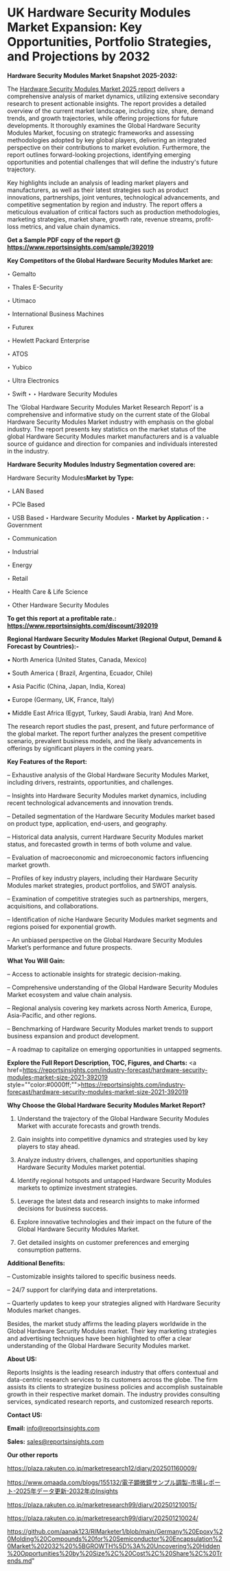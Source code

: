 # UK Hardware Security Modules Market Expansion: Key Opportunities, Portfolio Strategies, and Projections by 2032

<strong>Hardware Security Modules Market Snapshot 2025-2032:</strong>

The <a href=https://www.reportsinsights.com/sample/392019>Hardware Security Modules Market 2025 report</a> delivers a comprehensive analysis of market dynamics, utilizing extensive secondary research to present actionable insights. The report provides a detailed overview of the current market landscape, including size, share, demand trends, and growth trajectories, while offering projections for future developments. It thoroughly examines the Global Hardware Security Modules Market, focusing on strategic frameworks and assessing methodologies adopted by key global players, delivering an integrated perspective on their contributions to market evolution. Furthermore, the report outlines forward-looking projections, identifying emerging opportunities and potential challenges that will define the industry's future trajectory.

Key highlights include an analysis of leading market players and manufacturers, as well as their latest strategies such as product innovations, partnerships, joint ventures, technological advancements, and competitive segmentation by region and industry. The report offers a meticulous evaluation of critical factors such as production methodologies, marketing strategies, market share, growth rate, revenue streams, profit-loss metrics, and value chain dynamics.

<strong>Get a Sample PDF copy of the report @ <a href=https://www.reportsinsights.com/sample/392019 style=color:#0000ff;>https://www.reportsinsights.com/sample/392019</a></strong>

<strong>Key Competitors of the Global Hardware Security Modules Market are:</strong>

‣ Gemalto

‣ Thales E-Security

‣ Utimaco

‣ International Business Machines

‣ Futurex

‣ Hewlett Packard Enterprise

‣ ATOS

‣ Yubico

‣ Ultra Electronics

‣ Swift
‣ 
‣ Hardware Security Modules

The ‘Global Hardware Security Modules Market Research Report’ is a comprehensive and informative study on the current state of the Global Hardware Security Modules Market industry with emphasis on the global industry. The report presents key statistics on the market status of the global Hardware Security Modules market manufacturers and is a valuable source of guidance and direction for companies and individuals interested in the industry.

<strong>Hardware Security Modules Industry Segmentation covered are:</strong>

Hardware Security Modules<strong>Market by Type:</strong>

‣ LAN Based

‣ PCle Based

‣ USB Based
‣ Hardware Security Modules 
‣ 
<strong>Market by Application :</strong>
‣ Government

‣ Communication

‣ Industrial

‣ Energy

‣ Retail

‣ Health Care & Life Science

‣ Other
Hardware Security Modules

<strong>To get this report at a profitable rate.: <a href=https://www.reportsinsights.com/discount/392019 style=color:#0000ff;>https://www.reportsinsights.com/discount/392019</a></strong>

<strong>Regional Hardware Security Modules Market (Regional Output, Demand &amp; Forecast by Countries):-</strong>

• North America (United States, Canada, Mexico)

• South America ( Brazil, Argentina, Ecuador, Chile)

• Asia Pacific (China, Japan, India, Korea)

• Europe (Germany, UK, France, Italy)

• Middle East Africa (Egypt, Turkey, Saudi Arabia, Iran) And More.

The research report studies the past, present, and future performance of the global market. The report further analyzes the present competitive scenario, prevalent business models, and the likely advancements in offerings by significant players in the coming years.

<strong>Key Features of the Report:</strong>

– Exhaustive analysis of the Global Hardware Security Modules Market, including drivers, restraints, opportunities, and challenges.

– Insights into Hardware Security Modules market dynamics, including recent technological advancements and innovation trends.

– Detailed segmentation of the Hardware Security Modules market based on product type, application, end-users, and geography.

– Historical data analysis, current Hardware Security Modules market status, and forecasted growth in terms of both volume and value.

– Evaluation of macroeconomic and microeconomic factors influencing market growth.

– Profiles of key industry players, including their Hardware Security Modules market strategies, product portfolios, and SWOT analysis.

– Examination of competitive strategies such as partnerships, mergers, acquisitions, and collaborations.

– Identification of niche Hardware Security Modules market segments and regions poised for exponential growth.

– An unbiased perspective on the Global Hardware Security Modules Market’s performance and future prospects.

<strong>What You Will Gain:</strong>

– Access to actionable insights for strategic decision-making.

– Comprehensive understanding of the Global Hardware Security Modules Market ecosystem and value chain analysis.

– Regional analysis covering key markets across North America, Europe, Asia-Pacific, and other regions.

– Benchmarking of Hardware Security Modules market trends to support business expansion and product development.

– A roadmap to capitalize on emerging opportunities in untapped segments.

<strong>Explore the Full Report Description, TOC, Figures, and Charts:</strong>
<a href=https://reportsinsights.com/industry-forecast/hardware-security-modules-market-size-2021-392019 style=""color:#0000ff;"">https://reportsinsights.com/industry-forecast/hardware-security-modules-market-size-2021-392019</a>

<strong>Why Choose the Global Hardware Security Modules Market Report?</strong>

1. Understand the trajectory of the Global Hardware Security Modules Market with accurate forecasts and growth trends.

2. Gain insights into competitive dynamics and strategies used by key players to stay ahead.

3. Analyze industry drivers, challenges, and opportunities shaping Hardware Security Modules market potential.

4. Identify regional hotspots and untapped Hardware Security Modules markets to optimize investment strategies.

5. Leverage the latest data and research insights to make informed decisions for business success.

6. Explore innovative technologies and their impact on the future of the Global Hardware Security Modules Market.

7. Get detailed insights on customer preferences and emerging consumption patterns.

<strong>Additional Benefits:</strong>

– Customizable insights tailored to specific business needs.

– 24/7 support for clarifying data and interpretations.

– Quarterly updates to keep your strategies aligned with Hardware Security Modules market changes.

Besides, the market study affirms the leading players worldwide in the Global Hardware Security Modules market. Their key marketing strategies and advertising techniques have been highlighted to offer a clear understanding of the Global Hardware Security Modules market.

<strong><strong>About US</strong>:</strong>

Reports Insights is the leading research industry that offers contextual and data-centric research services to its customers across the globe. The firm assists its clients to strategize business policies and accomplish sustainable growth in their respective market domain. The industry provides consulting services, syndicated research reports, and customized research reports.

<strong>Contact US:</strong>

<p class=><b>Email:</b> <a href=mailto:info@reportsinsights.com>info@reportsinsights.com</a></p>
<p class=><b>Sales:</b> <a href=mailto:sales@reportsinsights.com>sales@reportsinsights.com</a></p>

<strong>Our other reports</strong>

<a href=https://plaza.rakuten.co.jp/marketresearch12/diary/202501160009/>https://plaza.rakuten.co.jp/marketresearch12/diary/202501160009/</a>

<a href=https://www.omaada.com/blogs/155132/電子顕微鏡サンプル調製-市場レポート-2025年データ更新-2032年のInsights>https://www.omaada.com/blogs/155132/電子顕微鏡サンプル調製-市場レポート-2025年データ更新-2032年のInsights</a>

<a href=https://plaza.rakuten.co.jp/marketresearch99/diary/202501210015/>https://plaza.rakuten.co.jp/marketresearch99/diary/202501210015/</a>

<a href=https://plaza.rakuten.co.jp/marketresearch99/diary/202501210024/>https://plaza.rakuten.co.jp/marketresearch99/diary/202501210024/</a>

<a href=https://github.com/aanak123/RIMarketer1/blob/main/Germany%20Epoxy%20Molding%20Compounds%20for%20Semiconductor%20Encapsulation%20Market%202032%20%5BGROWTH%5D%3A%20Uncovering%20Hidden%20Opportunities%20by%20Size%2C%20Cost%2C%20Share%2C%20Trends.md>https://github.com/aanak123/RIMarketer1/blob/main/Germany%20Epoxy%20Molding%20Compounds%20for%20Semiconductor%20Encapsulation%20Market%202032%20%5BGROWTH%5D%3A%20Uncovering%20Hidden%20Opportunities%20by%20Size%2C%20Cost%2C%20Share%2C%20Trends.md</a>"
